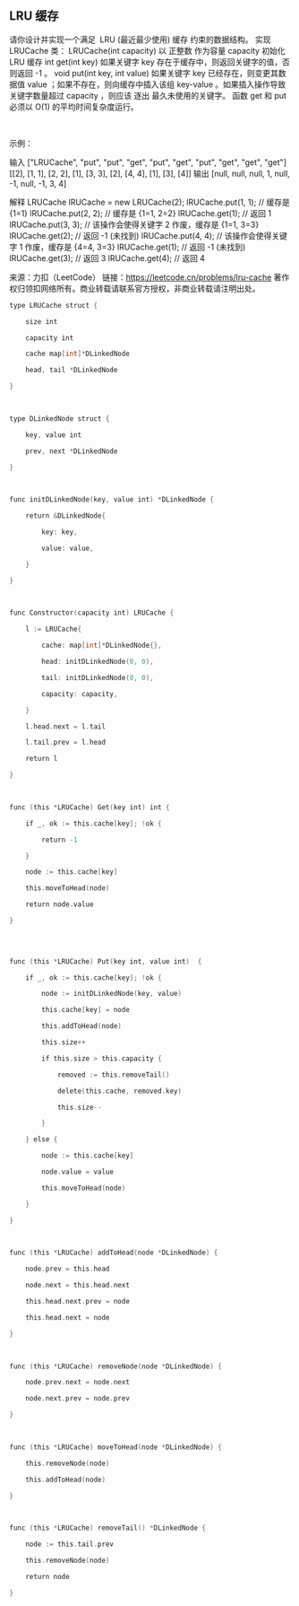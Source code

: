 ## LRU 缓存

请你设计并实现一个满足  LRU (最近最少使用) 缓存 约束的数据结构。
实现 LRUCache 类：
LRUCache(int capacity) 以 正整数 作为容量 capacity 初始化 LRU 缓存
int get(int key) 如果关键字 key 存在于缓存中，则返回关键字的值，否则返回 -1 。
void put(int key, int value) 如果关键字 key 已经存在，则变更其数据值 value ；如果不存在，则向缓存中插入该组 key-value 。如果插入操作导致关键字数量超过 capacity ，则应该 逐出 最久未使用的关键字。
函数 get 和 put 必须以 O(1) 的平均时间复杂度运行。

 

示例：

输入
["LRUCache", "put", "put", "get", "put", "get", "put", "get", "get", "get"]
[[2], [1, 1], [2, 2], [1], [3, 3], [2], [4, 4], [1], [3], [4]]
输出
[null, null, null, 1, null, -1, null, -1, 3, 4]

解释
LRUCache lRUCache = new LRUCache(2);
lRUCache.put(1, 1); // 缓存是 {1=1}
lRUCache.put(2, 2); // 缓存是 {1=1, 2=2}
lRUCache.get(1);    // 返回 1
lRUCache.put(3, 3); // 该操作会使得关键字 2 作废，缓存是 {1=1, 3=3}
lRUCache.get(2);    // 返回 -1 (未找到)
lRUCache.put(4, 4); // 该操作会使得关键字 1 作废，缓存是 {4=4, 3=3}
lRUCache.get(1);    // 返回 -1 (未找到)
lRUCache.get(3);    // 返回 3
lRUCache.get(4);    // 返回 4

来源：力扣（LeetCode）
链接：https://leetcode.cn/problems/lru-cache
著作权归领扣网络所有。商业转载请联系官方授权，非商业转载请注明出处。

```go
type LRUCache struct {

    size int

    capacity int

    cache map[int]*DLinkedNode

    head, tail *DLinkedNode

}

  

type DLinkedNode struct {

    key, value int

    prev, next *DLinkedNode

}

  

func initDLinkedNode(key, value int) *DLinkedNode {

    return &DLinkedNode{

        key: key,

        value: value,

    }

}

  

func Constructor(capacity int) LRUCache {

    l := LRUCache{

        cache: map[int]*DLinkedNode{},

        head: initDLinkedNode(0, 0),

        tail: initDLinkedNode(0, 0),

        capacity: capacity,

    }

    l.head.next = l.tail

    l.tail.prev = l.head

    return l

}

  

func (this *LRUCache) Get(key int) int {

    if _, ok := this.cache[key]; !ok {

        return -1

    }

    node := this.cache[key]

    this.moveToHead(node)

    return node.value

}

  
  

func (this *LRUCache) Put(key int, value int)  {

    if _, ok := this.cache[key]; !ok {

        node := initDLinkedNode(key, value)

        this.cache[key] = node

        this.addToHead(node)

        this.size++

        if this.size > this.capacity {

            removed := this.removeTail()

            delete(this.cache, removed.key)

            this.size--

        }

    } else {

        node := this.cache[key]

        node.value = value

        this.moveToHead(node)

    }

}

  

func (this *LRUCache) addToHead(node *DLinkedNode) {

    node.prev = this.head

    node.next = this.head.next

    this.head.next.prev = node

    this.head.next = node

}

  

func (this *LRUCache) removeNode(node *DLinkedNode) {

    node.prev.next = node.next

    node.next.prev = node.prev

}

  

func (this *LRUCache) moveToHead(node *DLinkedNode) {

    this.removeNode(node)

    this.addToHead(node)

}

  

func (this *LRUCache) removeTail() *DLinkedNode {

    node := this.tail.prev

    this.removeNode(node)

    return node

}

```